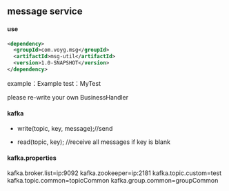 ## message service

#### use

```xml
<dependency>
  <groupId>com.voyg.msg</groupId>
  <artifactId>msg-util</artifactId>
  <version>1.0-SNAPSHOT</version>
</dependency>
```

example：Example
test：MyTest

please re-write your own BusinessHandler

#### kafka

- write(topic, key, message);//send

- read(topic, key); //receive all messages if key is blank

#### kafka.properties
kafka.broker.list=ip:9092
kafka.zookeeper=ip:2181
kafka.topic.custom=test
kafka.topic.common=topicCommon
kafka.group.common=groupCommon